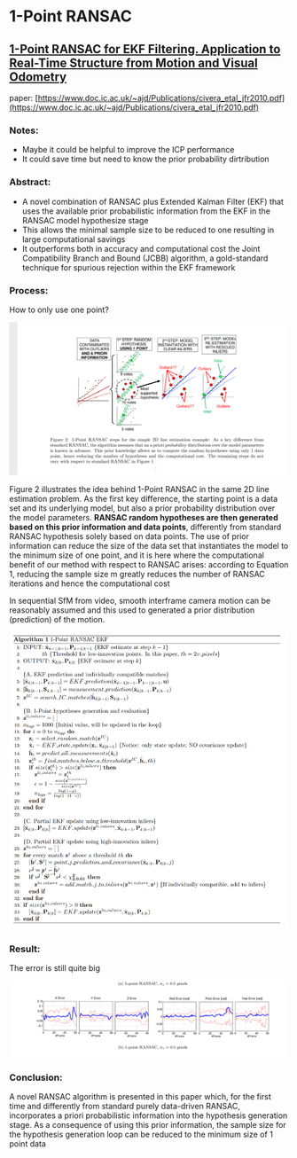 # 1-Point RANSAC

## [1-Point RANSAC for EKF Filtering. Application to Real-Time Structure from Motion and Visual Odometry]([https://www.doc.ic.ac.uk/~ajd/Publications/civera_etal_jfr2010.pdf](https://www.doc.ic.ac.uk/~ajd/Publications/civera_etal_jfr2010.pdf))

paper: [https://www.doc.ic.ac.uk/~ajd/Publications/civera_etal_jfr2010.pdf](https://www.doc.ic.ac.uk/~ajd/Publications/civera_etal_jfr2010.pdf)

### Notes:

- Maybe it could be helpful to improve the ICP performance
- It could save time but need to know the prior probability dirtribution

### Abstract:

- A novel combination of RANSAC plus Extended Kalman Filter (EKF) that uses the available prior probabilistic information from the EKF in the RANSAC model hypothesize stage
- This allows the minimal sample size to be reduced to one resulting in large computational savings
- It outperforms both in accuracy and computational cost the Joint Compatibility Branch and Bound (JCBB) algorithm, a gold-standard technique for spurious rejection within the EKF framework

### Process:

How to only use one point?

![Untitled](fig/Untitled.png)

Figure 2 illustrates the idea behind 1-Point RANSAC in the same 2D line estimation problem. As the first key difference, the starting point is a data set and its underlying model, but also a prior probability distribution over the model parameters. **RANSAC random hypotheses are then generated based on this prior information and data points**, differently from standard RANSAC hypothesis solely based on data points. The use of prior information can reduce the size of the data set that instantiates the model to the minimum size of one point, and it is here where the computational benefit of our method with respect to RANSAC arises: according to Equation 1, reducing the sample size m greatly reduces the number of RANSAC iterations and hence the computational cost

In sequential SfM from video, smooth interframe camera motion can be reasonably assumed and this used to generated a prior distribution (prediction) of the motion.

![Untitled](fig/Untitled%201.png)

### Result:

The error is still quite big

![Untitled](fig/Untitled%202.png)

### Conclusion:

A novel RANSAC algorithm is presented in this paper which, for the first time and differently from standard purely data-driven RANSAC, incorporates a priori probabilistic information into the hypothesis generation stage. As a consequence of using this prior information, the sample size for the hypothesis generation loop can be reduced to the minimum size of 1 point data
